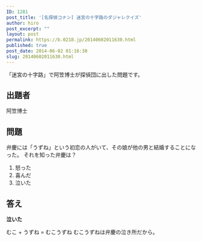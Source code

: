 ```yaml
---
ID: 1281
post_title: '[名探偵コナン] 迷宮の十字路のダジャレクイズ'
author: hiro
post_excerpt: ""
layout: post
permalink: https://b.0218.jp/20140602011630.html
published: true
post_date: 2014-06-02 01:16:30
slug: 20140602011630.html
---
```

「迷宮の十字路」で阿笠博士が探偵団に出した問題です。
<!--more-->

<h2>出題者</h2>

阿笠博士

<h2>問題</h2>

弁慶には「うずね」という初恋の人がいて、その娘が他の男と結婚することになった。
それを知った弁慶は？

<ol>
  <li>怒った</li>
  <li>喜んだ</li>
  <li>泣いた</li>
</ol>

<h2>答え</h2>

<strong>泣いた</strong>

むこ + うずね = むこうずね
むこうずねは弁慶の泣き所だから。